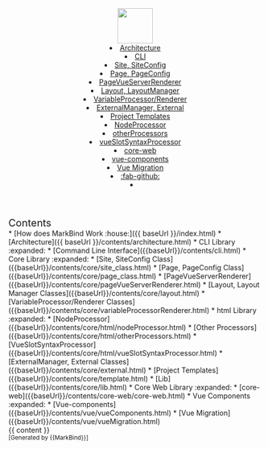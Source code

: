 <head-bottom>
  <link rel="stylesheet" href="{{baseUrl}}/stylesheets/main.css">
</head-bottom>

<header sticky>
  <navbar type="dark">
    <a slot="brand" href="{{baseUrl}}/index.html" title="Home" class="navbar-brand"><img src="{{baseUrl}}/assets/logo.png" height="70"></a>
    <li><a href="{{baseUrl}}/contents/architecture.html" class="nav-link">Architecture</a></li>
    <dropdown header="Command Line (CLI Library)" class="nav-link">
      <li><a href="{{baseUrl}}/contents/cli.html" class="dropdown-item">CLI</a></li>
    </dropdown>
    <dropdown header="Core Library" class="nav-link">
      <li><a href="{{baseUrl}}/contents/core/site_class.html" class="dropdown-item">Site, SiteConfig</a></li> 
      <li><a href="{{baseUrl}}/contents/core/page_class.html" class="dropdown-item">Page, PageConfig</a></li> 
      <li><a href="{{baseUrl}}/contents/core/pageVueServerRenderer.html" class="dropdown-item">PageVueServerRenderer</a></li> 
      <li><a href="{{baseUrl}}/contents/core/layout.html" class="dropdown-item">Layout, LayoutManager</a></li> 
      <li><a href="{{baseUrl}}/contents/core/variableProcessorRenderer.html" class="dropdown-item">VariableProcessor/Renderer</a></li> 
      <li><a href="{{baseUrl}}/contents/core/external.html" class="dropdown-item">ExternalManager, External</a></li> 
      <li><a href="{{baseUrl}}/contents/core/template.html" class="dropdown-item">Project Templates</a></li> 
      <dropdown header="Process to html" class="nav-link">
        <li><a href="{{baseUrl}}/contents/core/html/nodeProcessor.html" class="dropdown-item">NodeProcessor</a></li> 
        <li><a href="{{baseUrl}}/contents/core/html/otherProcessors.html" class="dropdown-item">otherProcessors</a></li> 
        <li><a href="{{baseUrl}}/contents/core/html/vueSlotSyntaxProcessor.html" class="dropdown-item">vueSlotSyntaxProcessor</a></li> 
      </dropdown>
    </dropdown>
    <dropdown header="Core-Web Library" class="nav-link">
      <li><a href="{{baseUrl}}/contents/core-web/core-web.html" class="dropdown-item">core-web</a></li>
    </dropdown>
    <dropdown header="Vue-Components Library" class="nav-link">
      <li><a href="{{baseUrl}}/contents/vue/vueComponents.html" class="dropdown-item">vue-components</a></li>
      <li><a href="{{baseUrl}}/contents/vue/vueMigration.html" class="dropdown-item">Vue Migration</a></li> 
    </dropdown>
    <li>
      <a href="https://github.com/gerteck/mb-architecture" target="_blank" class="nav-link"><md>:fab-github:</md></a>
    </li>
    <li slot="right">
      <form class="navbar-form">
        <searchbar :data="searchData" placeholder="Search" :on-hit="searchCallback" menu-align-right></searchbar>
      </form>
    </li>
  </navbar>
</header>

<div id="flex-body">
  <nav id="site-nav">
    <div class="site-nav-top">
      <div class="fw-bold mb-2" style="font-size: 1.25rem;">Contents</div>
    </div>
    <div class="nav-component slim-scroll">
      <site-nav>
* [How does MarkBind Work :house:]({{ baseUrl }}/index.html)
* [Architecture]({{ baseUrl }}/contents/architecture.html)
* CLI Library :expanded:
  * [Command Line Interface]({{baseUrl}}/contents/cli.html)
* Core Library :expanded:
  * [Site, SiteConfig Class]({{baseUrl}}/contents/core/site_class.html)
  * [Page, PageConfig Class]({{baseUrl}}/contents/core/page_class.html) 
  * [PageVueServerRenderer]({{baseUrl}}/contents/core/pageVueServerRenderer.html) 
  * [Layout, Layout Manager Classes]({{baseUrl}}/contents/core/layout.html) 
  * [VariableProcessor/Renderer Classes]({{baseUrl}}/contents/core/variableProcessorRenderer.html) 
  * html Library :expanded:
    * [NodeProcessor]({{baseUrl}}/contents/core/html/nodeProcessor.html) 
    * [Other Processors]({{baseUrl}}/contents/core/html/otherProcessors.html)
    * [VueSlotSyntaxProcessor]({{baseUrl}}/contents/core/html/vueSlotSyntaxProcessor.html)  
  * [ExternalManager, External Classes]({{baseUrl}}/contents/core/external.html) 
  * [Project Templates]({{baseUrl}}/contents/core/template.html)
  * [Lib]({{baseUrl}}/contents/core/lib.html) 
* Core Web Library :expanded:
  * [core-web]({{baseUrl}}/contents/core-web/core-web.html)
* Vue Components :expanded:
  * [Vue-components]({{baseUrl}}/contents/vue/vueComponents.html)
  * [Vue Migration]({{baseUrl}}/contents/vue/vueMigration.html)
      </site-nav>
    </div>
  </nav>
  <div id="content-wrapper">
    <breadcrumb />
    {{ content }}
  </div>
  <nav id="page-nav">
    <div class="nav-component slim-scroll">
      <page-nav />
    </div>
  </nav>
  <scroll-top-button></scroll-top-button>
</div>

<footer>
  <!-- Support MarkBind by including a link to us on your landing page! -->
  <div class="text-center">
    <small>[Generated by {{MarkBind}}]</small>
  </div>
</footer>
